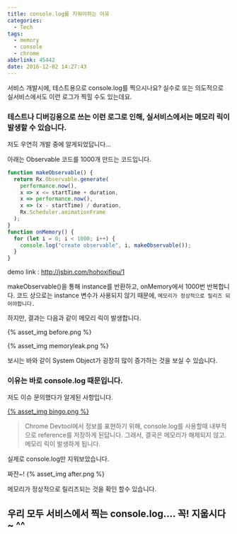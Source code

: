 ```yaml
---
title: console.log를 지워야하는 이유
categories:
  - Tech
tags:
  - memory
  - console
  - chrome
abbrlink: 45442
date: 2016-12-02 14:27:43
---
```


서비스 개발시에, 테스트용으로 console.log를 찍으시나요?
실수로 또는 의도적으로 실서비스에서도 이런 로그가 찍힐 수도 있는데요.

### 테스트나 디버깅용으로 쓰는 이런 로그로 인해, 실서비스에서는 메모리 릭이 발생할 수 있습니다.

저도 우연히 개발 중에 알게되었답니다...

아래는 Observable 코드를 1000개 만드는 코드입니다.

```js
function makeObservable() {
  return Rx.Observable.generate(
    performance.now(),
    x => x <= startTime + duration,
    x => performance.now(),
    x => (x - startTime) / duration,
    Rx.Scheduler.animationFrame
  );
}
function onMemory() {
  for (let i = 0; i < 1000; i++) {
    console.log("create observable", i, makeObservable());
  }
}
```

demo link : http://jsbin.com/hohoxifipu/1

makeObservable()을 통해 instance를 반환하고, onMemory에서 1000번 반복합니다.
코드 상으로는 instance 변수가 사용되지 않기 때문에, `메모리가 정상적으로 릴리즈 되어야합니다.`

하지만, 결과는 다음과 같이 메모리 릭이 발생합니다.

{% asset_img before.png %}

{% asset_img memoryleak.png %}

보시는 바와 같이 System Object가 굉장히 많이 증가하는 것을 보실 수 있습니다.

### 이유는 바로 console.log 때문입니다.

저도 이슈 문의했다가 알게된 사항입니다.

[{% asset_img bingo.png %}](https://github.com/ReactiveX/rxjs/issues/2090#issuecomment-256844948)

> Chrome Devtool에서 정보를 표현하기 위해,
> console.log를 사용할때 내부적으로 reference를 저장하게 된답니다.
> 그래서, 결국은 메모리가 해제되지 않고. 메모리 릭이 발생하게 됩니다.

실제로 console.log만 지워보았습니다.

짜잔~!
{% asset_img after.png %}

메모리가 정상적으로 릴리즈되는 것을 확인 할수 있습니다.

## 우리 모두 서비스에서 찍는 console.log.... 꼭! 지웁시다~ ^^
